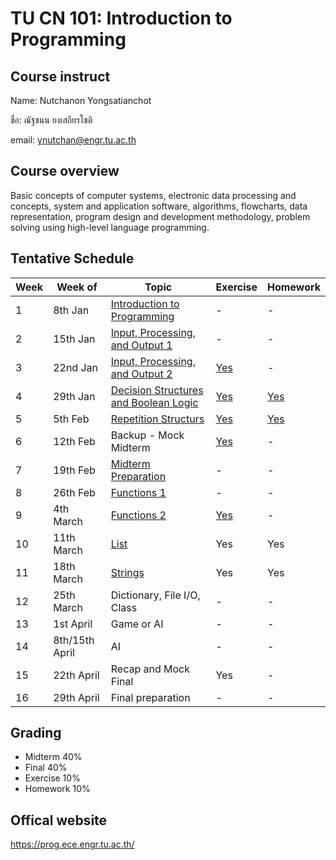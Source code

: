 # TU CN 101: Introduction to Programming 

## Course instruct

Name: Nutchanon Yongsatianchot 

ชื่อ: ณัฐชนน ยงเสถียรโชติ

email: ynutchan@engr.tu.ac.th

## Course overview 
Basic concepts of computer systems, electronic data processing and concepts, system and application software, algorithms, flowcharts, data representation, program design and development methodology, problem solving using high-level language programming. 

## Tentative Schedule
| Week | Week of  |   Topic   | Exercise | Homework |
| ---- | -------- | --------- | -------- | -------- |
|  1   | 8th Jan   | [Introduction to Programming](https://docs.google.com/presentation/d/1XvCoo9jS1WmAQPzL7H-9T-ZJxJoy30GwlczNOu6JbOU/edit?usp=sharing)     | - | - |
|  2   | 15th Jan  | [Input, Processing, and Output 1](https://github.com/yongsa-nut/TU_Intro_Prog/blob/main/Chapter_1_Introduction_to_Python.ipynb) | - | - | 
|  3   | 22nd Jan  | [Input, Processing, and Output 2](https://github.com/yongsa-nut/TU_Intro_Prog/blob/main/Chapter_1_Introduction_to_Python.ipynb) | [Yes](https://github.com/yongsa-nut/TU_Intro_Prog/blob/main/Chapter_2_Exercise.ipynb) | - |
|  4   | 29th Jan  | [Decision Structures and Boolean Logic](https://github.com/yongsa-nut/TU_Intro_Prog/blob/main/Chapter_2_Input_Processing_and_Output.ipynb) | [Yes](https://github.com/yongsa-nut/TU_Intro_Prog/blob/main/Chapter_3_Exercise.ipynb) | [Yes](https://github.com/yongsa-nut/TU_Intro_Prog/blob/main/Chapter_3_Homework.ipynb) |
|  5   | 5th Feb   | [Repetition Structurs](https://github.com/yongsa-nut/TU_Intro_Prog/blob/main/Chapter_4_Repitition_Structures.ipynb)            | [Yes](https://github.com/yongsa-nut/TU_Intro_Prog/blob/main/Chapter_4_Exercise.ipynb) | [Yes](https://github.com/yongsa-nut/TU_Intro_Prog/blob/main/Chapter_4_Homework.ipynb) |
|  6   | 12th Feb  | Backup - Mock Midterm           | [Yes](https://github.com/yongsa-nut/TU_Intro_Prog/blob/main/Mock_Midterm.ipynb) | -   |
|  7   | 19th Feb  | [Midterm Preparation](https://github.com/yongsa-nut/TU_Intro_Prog/blob/main/Mock_Midterm.ipynb)             | -   | -   |
|  8   | 26th Feb  | [Functions 1](https://github.com/yongsa-nut/TU_Intro_Prog/blob/main/Chapter_5_Function.ipynb)                     | -   | -   |
|  9   | 4th March | [Functions 2](https://github.com/yongsa-nut/TU_Intro_Prog/blob/main/Chapter_5_Function.ipynb)                     | [Yes](https://github.com/yongsa-nut/TU_Intro_Prog/blob/main/Chapter_5_Exercise.ipynb)   | -   |
|  10  | 11th March | [List](https://github.com/yongsa-nut/TU_Intro_Prog/blob/main/Chapter_6_List_and_Tuple.ipynb)                | Yes | Yes |
|  11  | 18th March | [Strings](https://github.com/yongsa-nut/TU_Intro_Prog/blob/main/Chapter_7_Strings.ipynb)                    | Yes | Yes |
|  12  | 25th March | Dictionary, File I/O, Class    | -   | -   |
|  13  | 1st April  | Game or AI                     | -   | -   |
|  14  | 8th/15th April  | AI                        | -   | -   | 
|  15  | 22th April | Recap and Mock Final           | Yes | -   |
|  16  | 29th April | Final preparation              | -   | -   |

## Grading 
* Midterm 40%
* Final   40%
* Exercise 10%
* Homework 10%

## Offical website
https://prog.ece.engr.tu.ac.th/ 
